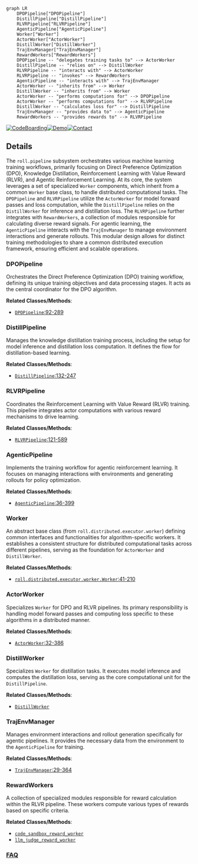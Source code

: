 ```mermaid
graph LR
    DPOPipeline["DPOPipeline"]
    DistillPipeline["DistillPipeline"]
    RLVRPipeline["RLVRPipeline"]
    AgenticPipeline["AgenticPipeline"]
    Worker["Worker"]
    ActorWorker["ActorWorker"]
    DistillWorker["DistillWorker"]
    TrajEnvManager["TrajEnvManager"]
    RewardWorkers["RewardWorkers"]
    DPOPipeline -- "delegates training tasks to" --> ActorWorker
    DistillPipeline -- "relies on" --> DistillWorker
    RLVRPipeline -- "interacts with" --> ActorWorker
    RLVRPipeline -- "invokes" --> RewardWorkers
    AgenticPipeline -- "interacts with" --> TrajEnvManager
    ActorWorker -- "inherits from" --> Worker
    DistillWorker -- "inherits from" --> Worker
    ActorWorker -- "performs computations for" --> DPOPipeline
    ActorWorker -- "performs computations for" --> RLVRPipeline
    DistillWorker -- "calculates loss for" --> DistillPipeline
    TrajEnvManager -- "provides data to" --> AgenticPipeline
    RewardWorkers -- "provides rewards to" --> RLVRPipeline
```

[![CodeBoarding](https://img.shields.io/badge/Generated%20by-CodeBoarding-9cf?style=flat-square)](https://github.com/CodeBoarding/GeneratedOnBoardings)[![Demo](https://img.shields.io/badge/Try%20our-Demo-blue?style=flat-square)](https://www.codeboarding.org/demo)[![Contact](https://img.shields.io/badge/Contact%20us%20-%20contact@codeboarding.org-lightgrey?style=flat-square)](mailto:contact@codeboarding.org)

## Details

The `roll.pipeline` subsystem orchestrates various machine learning training workflows, primarily focusing on Direct Preference Optimization (DPO), Knowledge Distillation, Reinforcement Learning with Value Reward (RLVR), and Agentic Reinforcement Learning. At its core, the system leverages a set of specialized `Worker` components, which inherit from a common `Worker` base class, to handle distributed computational tasks. The `DPOPipeline` and `RLVRPipeline` utilize the `ActorWorker` for model forward passes and loss computation, while the `DistillPipeline` relies on the `DistillWorker` for inference and distillation loss. The `RLVRPipeline` further integrates with `RewardWorkers`, a collection of modules responsible for calculating diverse reward signals. For agentic learning, the `AgenticPipeline` interacts with the `TrajEnvManager` to manage environment interactions and generate rollouts. This modular design allows for distinct training methodologies to share a common distributed execution framework, ensuring efficient and scalable operations.

### DPOPipeline
Orchestrates the Direct Preference Optimization (DPO) training workflow, defining its unique training objectives and data processing stages. It acts as the central coordinator for the DPO algorithm.


**Related Classes/Methods**:

- <a href="https://github.com/alibaba/ROLL/blob/main/roll/pipeline/dpo/dpo_pipeline.py#L92-L289" target="_blank" rel="noopener noreferrer">`DPOPipeline`:92-289</a>


### DistillPipeline
Manages the knowledge distillation training process, including the setup for model inference and distillation loss computation. It defines the flow for distillation-based learning.


**Related Classes/Methods**:

- <a href="https://github.com/alibaba/ROLL/blob/main/roll/pipeline/distill/distill_pipeline.py#L132-L247" target="_blank" rel="noopener noreferrer">`DistillPipeline`:132-247</a>


### RLVRPipeline
Coordinates the Reinforcement Learning with Value Reward (RLVR) training. This pipeline integrates actor computations with various reward mechanisms to drive learning.


**Related Classes/Methods**:

- <a href="https://github.com/alibaba/ROLL/blob/main/roll/pipeline/rlvr/rlvr_pipeline.py#L121-L589" target="_blank" rel="noopener noreferrer">`RLVRPipeline`:121-589</a>


### AgenticPipeline
Implements the training workflow for agentic reinforcement learning. It focuses on managing interactions with environments and generating rollouts for policy optimization.


**Related Classes/Methods**:

- <a href="https://github.com/alibaba/ROLL/blob/main/roll/pipeline/agentic/agentic_pipeline.py#L36-L399" target="_blank" rel="noopener noreferrer">`AgenticPipeline`:36-399</a>


### Worker
An abstract base class (from `roll.distributed.executor.worker`) defining common interfaces and functionalities for algorithm-specific workers. It establishes a consistent structure for distributed computational tasks across different pipelines, serving as the foundation for `ActorWorker` and `DistillWorker`.


**Related Classes/Methods**:

- <a href="https://github.com/alibaba/ROLL/blob/main/roll/distributed/executor/worker.py#L41-L210" target="_blank" rel="noopener noreferrer">`roll.distributed.executor.worker.Worker`:41-210</a>


### ActorWorker
Specializes `Worker` for DPO and RLVR pipelines. Its primary responsibility is handling model forward passes and computing loss specific to these algorithms in a distributed manner.


**Related Classes/Methods**:

- <a href="https://github.com/alibaba/ROLL/blob/main/roll/pipeline/base_worker.py#L32-L386" target="_blank" rel="noopener noreferrer">`ActorWorker`:32-386</a>


### DistillWorker
Specializes `Worker` for distillation tasks. It executes model inference and computes the distillation loss, serving as the core computational unit for the `DistillPipeline`.


**Related Classes/Methods**:

- <a href="https://github.com/alibaba/ROLL/blob/main/roll/pipeline/distill/distill_worker.py" target="_blank" rel="noopener noreferrer">`DistillWorker`</a>


### TrajEnvManager
Manages environment interactions and rollout generation specifically for agentic pipelines. It provides the necessary data from the environment to the `AgenticPipeline` for training.


**Related Classes/Methods**:

- <a href="https://github.com/alibaba/ROLL/blob/main/roll/pipeline/agentic/env_manager/traj_env_manager.py#L29-L364" target="_blank" rel="noopener noreferrer">`TrajEnvManager`:29-364</a>


### RewardWorkers
A collection of specialized modules responsible for reward calculation within the RLVR pipeline. These workers compute various types of rewards based on specific criteria.


**Related Classes/Methods**:

- <a href="https://github.com/alibaba/ROLL/blob/main/roll/pipeline/rlvr/rewards/code_sandbox_reward_worker.py" target="_blank" rel="noopener noreferrer">`code_sandbox_reward_worker`</a>
- <a href="https://github.com/alibaba/ROLL/blob/main/roll/pipeline/rlvr/rewards/llm_judge_reward_worker.py" target="_blank" rel="noopener noreferrer">`llm_judge_reward_worker`</a>




### [FAQ](https://github.com/CodeBoarding/GeneratedOnBoardings/tree/main?tab=readme-ov-file#faq)